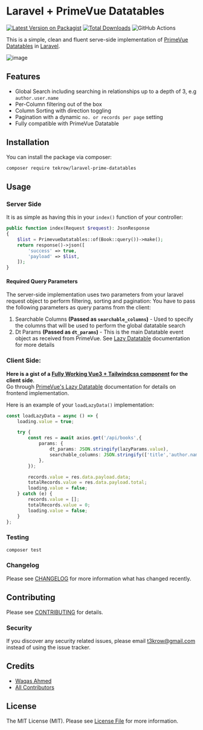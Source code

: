 # Laravel + PrimeVue Datatables

[![Latest Version on Packagist](https://img.shields.io/packagist/v/tekrow/laravel-prime-datatables.svg?style=flat-square)](https://packagist.org/packages/tekrow/laravel-prime-datatables)
[![Total Downloads](https://img.shields.io/packagist/dt/tekrow/laravel-prime-datatables.svg?style=flat-square)](https://packagist.org/packages/tekrow/laravel-prime-datatables)
![GitHub Actions](https://github.com/tekrow/laravel-prime-datatables/actions/workflows/main.yml/badge.svg)

This is a simple, clean and fluent serve-side implementation of [PrimeVue Datatables](https://primefaces.org/primevue/showcase/#/datatable) in [Laravel](https://laravel.com/).

![image](https://user-images.githubusercontent.com/5610289/159969279-155b736d-a1fa-49c8-a34a-cccc775103a4.png)

## Features
- Global Search including searching in relationships up to a depth of 3, e.g `author.user.name`
- Per-Column filtering out of the box
- Column Sorting with direction toggling
- Pagination with a dynamic `no. or records per page` setting
- Fully compatible with PrimeVue Datatable

## Installation

You can install the package via composer:

```bash
composer require tekrow/laravel-prime-datatables
```

## Usage

### Server Side
It is as simple as having this in your `index()` function of your controller:
```php
public function index(Request $request): JsonResponse
{
    $list = PrimevueDatatables::of(Book::query())->make();
    return response()->json([
        'success' => true,
        'payload' => $list,
    ]);
}
```
#### Required Query Parameters
The server-side implementation uses two parameters from your laravel request object to perform filtering, sorting and pagination:
You have to pass the following parameters as query params from the client:
1. Searchable Columns **(Passed as `searchable_columns`)** - Used to specify the columns that will be used to perform the global datatable search
2. Dt Params **(Passed as `dt_params`)** - This is the main Datatable event object as received from PrimeVue. See [Lazy Datatable](https://primefaces.org/primevue/showcase/#/datatable/lazy) documentation for more details
### Client Side:
**Here is a gist of a [Fully Working Vue3 + Tailwindcss component](https://gist.github.com/coolsam726/f156daa5b36a7a8217526eb82bcaa798) for the client side**.<br>
Go through [PrimeVue's Lazy Datatable](https://primefaces.org/primevue/showcase/#/datatable/lazy) documentation for details on frontend implementation.

Here is an example of your `loadLazyData()` implementation:

```ts
const loadLazyData = async () => {
    loading.value = true;

    try {
        const res = await axios.get('/api/books',{
            params: {
                dt_params: JSON.stringify(lazyParams.value),
                searchable_columns: JSON.stringify(['title','author.name','price']),
            },
        });

        records.value = res.data.payload.data;
        totalRecords.value = res.data.payload.total;
        loading.value = false;
    } catch (e) {
        records.value = [];
        totalRecords.value = 0;
        loading.value = false;
    }
};
```

### Testing

```bash
composer test
```

### Changelog

Please see [CHANGELOG](CHANGELOG.md) for more information what has changed recently.

## Contributing

Please see [CONTRIBUTING](CONTRIBUTING.md) for details.

### Security

If you discover any security related issues, please email t3krow@gmail.com instead of using the issue tracker.

## Credits

-   [Waqas Ahmed](https://github.com/tekrow)
-   [All Contributors](../../contributors)

## License

The MIT License (MIT). Please see [License File](LICENSE.md) for more information.
